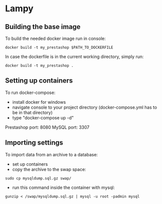 # Lampy
## Building the base image
To build the needed docker image run in console:
```
docker build -t my_prestashop $PATH_TO_DOCKERFILE
```
In case the dockerfile is in the current working directory, simply run:
```
docker build -t my_prestashop .
```

## Setting up containers
To run docker-compose:
- install docker for windows
- navigate console to your project directory (docker-compose.yml has to be in that directory)
- type "docker-compose up -d"

Prestashop port: 8080
MySQL port: 3307

## Importing settings
To import data from an archive to a database:
- set up containers
- copy the archive to the swap space:
```
sudo cp mysqldump.sql.gz swap/
```
- run this command inside the container with mysql:
```
gunzip < /swap/mysqldump.sql.gz | mysql -u root -padmin mysql
```

